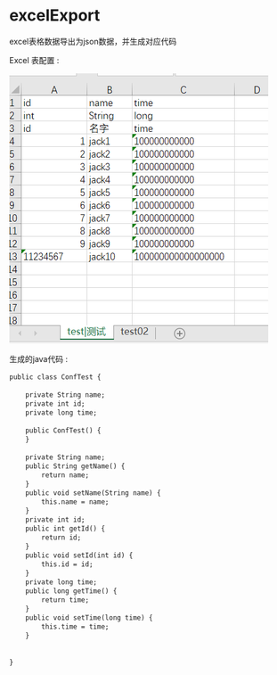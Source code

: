 # excelExport
 excel表格数据导出为json数据，并生成对应代码

Excel 表配置 :

![img.png](img.png)

生成的java代码 :

    public class ConfTest {
    
        private String name;
        private int id;
        private long time;
    
        public ConfTest() {
        }
    
        private String name;
        public String getName() {
            return name;
        }
        public void setName(String name) {
            this.name = name;
        }
        private int id;
        public int getId() {
            return id;
        }
        public void setId(int id) {
            this.id = id;
        }
        private long time;
        public long getTime() {
            return time;
        }
        public void setTime(long time) {
            this.time = time;
        }
    
    
    }